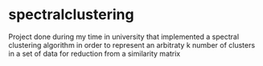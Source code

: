 # spectralclustering

Project done during my time in university that implemented a spectral clustering algorithm in order to represent an arbitraty k number of clusters in a set of data for reduction from a similarity matrix
